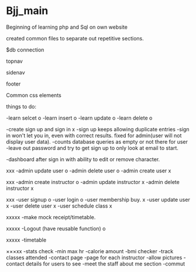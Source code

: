 # Bjj_main

Beginning of learning php and Sql on own website

created common files to separate out repetitive sections.

$db connection

topnav

sidenav

footer 

Common css elements

things to do:

-learn selcet o
-learn insert o
-learn update o
-learn delete o

-create sign up and sign in x
 -sign up keeps allowing duplicate entries
 -sign in won't let you in, even with correct results. fixed for admin(user will not display user data).
 -counts database queries as empty or not there for user
 -leave out password and try to get sign up to only look at email to start.

-dashboard after sign in with ability to edit or remove character. 

xxx
-admin update user o
-admin delete user o
-admin create user x

xxx
-admin create instructor o
-admin update instructor x
-admin delete instructor x

xxx
-user signup o
-user login o
-user membership buy. x
-user update user x
-user delete user x
-user schedule class x

xxxxx
-make mock receipt/timetable.

xxxxx
-Logout (have reusable function) o

xxxxx
-timetable 

×××xx
-stats check
-min max hr
-calorie amount
-bmi checker
-track classes attended
-contact page
-page for each instructor
  -allow pictures 
  -contact details for users to see
  -meet the staff about me section
  -commut
